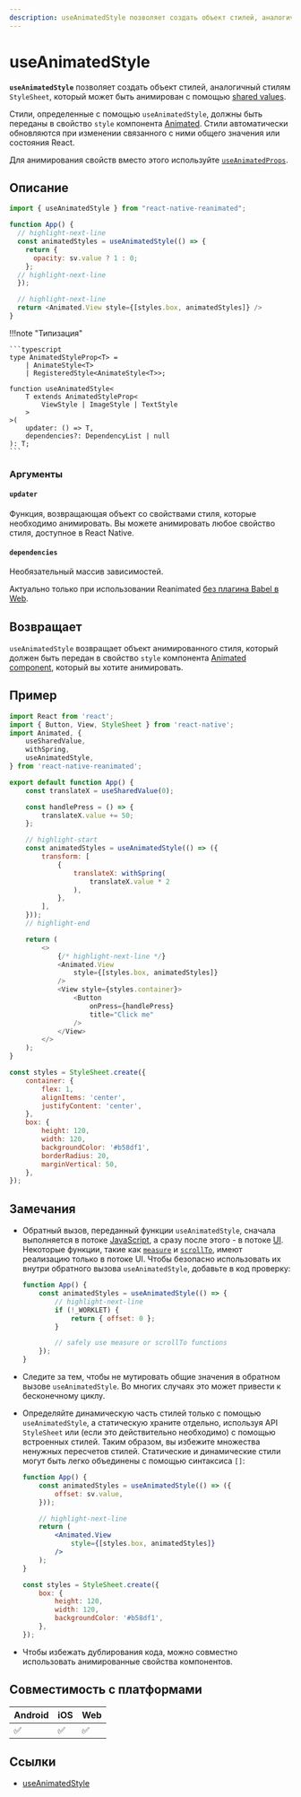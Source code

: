 ```yaml
---
description: useAnimatedStyle позволяет создать объект стилей, аналогичный стилям StyleSheet, который может быть анимирован с помощью shared values
---
```


# useAnimatedStyle

**`useAnimatedStyle`** позволяет создать объект стилей, аналогичный стилям `StyleSheet`, который может быть анимирован с помощью [shared values](../fundamentals/glossary.md#shared-value).

Стили, определенные с помощью `useAnimatedStyle`, должны быть переданы в свойство `style` компонента [Animated](../fundamentals/glossary.md#animated-component). Стили автоматически обновляются при изменении связанного с ними общего значения или состояния React.

Для анимирования свойств вместо этого используйте [`useAnimatedProps`](../core/useAnimatedProps.md).

## Описание

```js
import { useAnimatedStyle } from "react-native-reanimated";

function App() {
  // highlight-next-line
  const animatedStyles = useAnimatedStyle(() => {
    return {
      opacity: sv.value ? 1 : 0;
    };
  // highlight-next-line
  });

  // highlight-next-line
  return <Animated.View style={[styles.box, animatedStyles]} />
}
```

!!!note "Типизация"

    ```typescript
    type AnimatedStyleProp<T> =
    	| AnimateStyle<T>
    	| RegisteredStyle<AnimateStyle<T>>;

    function useAnimatedStyle<
    	T extends AnimatedStyleProp<
    		ViewStyle | ImageStyle | TextStyle
    	>
    >(
    	updater: () => T,
    	dependencies?: DependencyList | null
    ): T;
    ```

### Аргументы

#### `updater`

Функция, возвращающая объект со свойствами стиля, которые необходимо анимировать. Вы можете анимировать любое свойство стиля, доступное в React Native.

#### `dependencies`

Необязательный массив зависимостей.

Актуально только при использовании Reanimated [без плагина Babel в Web](https://docs.swmansion.com/react-native-reanimated/docs/fundamentals/web-support#web-without-a-babel-plugin).

## Возвращает

`useAnimatedStyle` возвращает объект анимированного стиля, который должен быть передан в свойство `style` компонента [Animated component](../fundamentals/glossary.md#animated-component), который вы хотите анимировать.

## Пример

```js
import React from 'react';
import { Button, View, StyleSheet } from 'react-native';
import Animated, {
    useSharedValue,
    withSpring,
    useAnimatedStyle,
} from 'react-native-reanimated';

export default function App() {
    const translateX = useSharedValue(0);

    const handlePress = () => {
        translateX.value += 50;
    };

    // highlight-start
    const animatedStyles = useAnimatedStyle(() => ({
        transform: [
            {
                translateX: withSpring(
                    translateX.value * 2
                ),
            },
        ],
    }));
    // highlight-end

    return (
        <>
            {/* highlight-next-line */}
            <Animated.View
                style={[styles.box, animatedStyles]}
            />
            <View style={styles.container}>
                <Button
                    onPress={handlePress}
                    title="Click me"
                />
            </View>
        </>
    );
}

const styles = StyleSheet.create({
    container: {
        flex: 1,
        alignItems: 'center',
        justifyContent: 'center',
    },
    box: {
        height: 120,
        width: 120,
        backgroundColor: '#b58df1',
        borderRadius: 20,
        marginVertical: 50,
    },
});
```

## Замечания

-   Обратный вызов, переданный функции `useAnimatedStyle`, сначала выполняется в потоке [JavaScript](../fundamentals/glossary.md#javascript-thread), а сразу после этого - в потоке [UI](../fundamentals/glossary.md#ui-thread). Некоторые функции, такие как [`measure`](../advanced/measure.md) и [`scrollTo`](../scroll/scrollTo.md), имеют реализацию только в потоке UI. Чтобы безопасно использовать их внутри обратного вызова `useAnimatedStyle`, добавьте в код проверку:

    ```jsx
    function App() {
        const animatedStyles = useAnimatedStyle(() => {
            // highlight-next-line
            if (!_WORKLET) {
                return { offset: 0 };
            }

            // safely use measure or scrollTo functions
        });
    }
    ```

-   Следите за тем, чтобы не мутировать общие значения в обратном вызове `useAnimatedStyle`. Во многих случаях это может привести к бесконечному циклу.

-   Определяйте динамическую часть стилей только с помощью `useAnimatedStyle`, а статическую храните отдельно, используя API `StyleSheet` или (если это действительно необходимо) с помощью встроенных стилей. Таким образом, вы избежите множества ненужных пересчетов стилей. Статические и динамические стили могут быть легко объединены с помощью синтаксиса `[]`:

    ```jsx
    function App() {
        const animatedStyles = useAnimatedStyle(() => ({
            offset: sv.value,
        }));

        // highlight-next-line
        return (
            <Animated.View
                style={[styles.box, animatedStyles]}
            />
        );
    }

    const styles = StyleSheet.create({
        box: {
            height: 120,
            width: 120,
            backgroundColor: '#b58df1',
        },
    });
    ```

-   Чтобы избежать дублирования кода, можно совместно использовать анимированные свойства компонентов.

## Совместимость с платформами

| Android | iOS | Web |
| ------- | --- | --- |
| ✅      | ✅  | ✅  |

## Ссылки

-   [useAnimatedStyle](https://docs.swmansion.com/react-native-reanimated/docs/core/useAnimatedStyle/)
